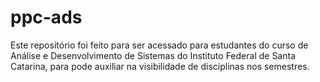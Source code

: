 # ppc-ads

Este repositório foi feito para ser acessado para estudantes do curso de Análise e Desenvolvimento de Sistemas do Instituto Federal de Santa Catarina, para pode auxiliar na visibilidade de disciplinas nos semestres.